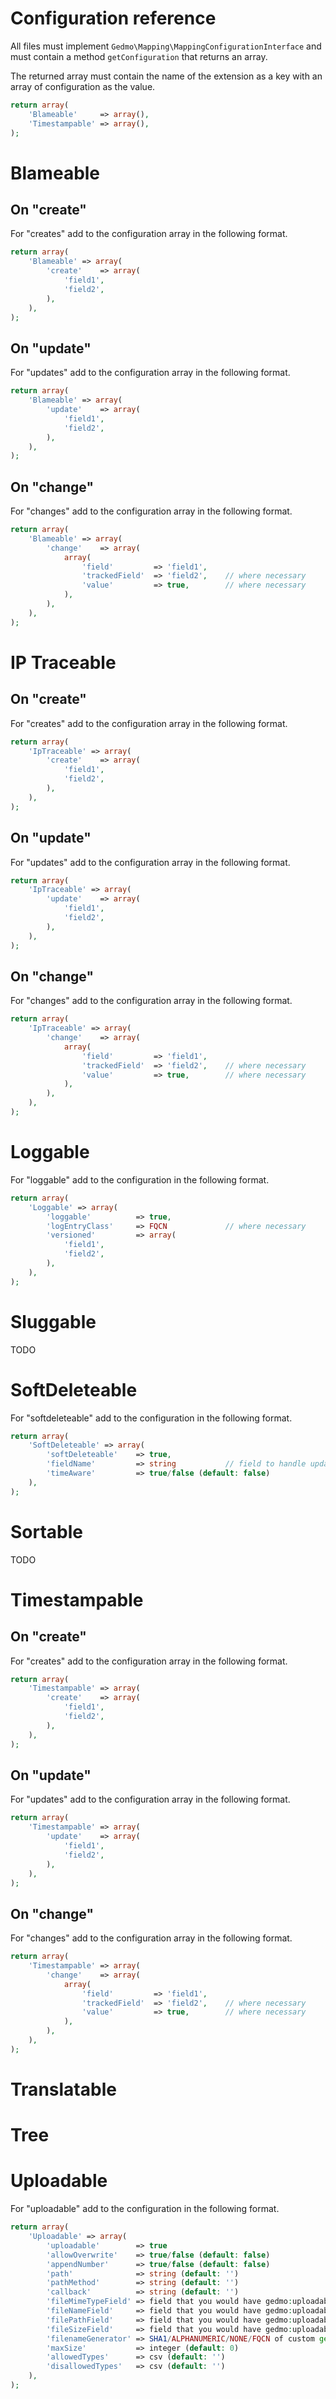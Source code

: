 # Configuration reference

All files must implement `Gedmo\Mapping\MappingConfigurationInterface` and must contain a method `getConfiguration`
that returns an array.

The returned array must contain the name of the extension as a key with an array of configuration as the value.

``` php
return array(
    'Blameable' 	=> array(),
    'Timestampable' => array(),
);
```

# Blameable

## On "create"

For "creates" add to the configuration array in the following format.

``` php
return array(
    'Blameable' => array(
        'create'    => array(
            'field1',
            'field2',
        ),
    ),
);
```

## On "update"

For "updates" add to the configuration array in the following format.

``` php
return array(
    'Blameable' => array(
        'update'    => array(
            'field1',
            'field2',
        ),
    ),
);
```

## On "change"

For "changes" add to the configuration array in the following format.

``` php
return array(
    'Blameable' => array(
        'change'    => array(
            array(
                'field' 		=> 'field1',
                'trackedField' 	=> 'field2',	// where necessary
                'value' 		=> true,        // where necessary
            ),
        ),
    ),
);
```

# IP Traceable

## On "create"

For "creates" add to the configuration array in the following format.

``` php
return array(
    'IpTraceable' => array(
        'create'    => array(
            'field1',
            'field2',
        ),
    ),
);
```

## On "update"

For "updates" add to the configuration array in the following format.

``` php
return array(
    'IpTraceable' => array(
        'update'    => array(
            'field1',
            'field2',
        ),
    ),
);
```

## On "change"

For "changes" add to the configuration array in the following format.

``` php
return array(
    'IpTraceable' => array(
        'change'    => array(
            array(
                'field' 		=> 'field1',
                'trackedField' 	=> 'field2',	// where necessary
                'value' 		=> true,        // where necessary
            ),
        ),
    ),
);
```

# Loggable

For "loggable" add to the configuration in the following format.

``` php
return array(
    'Loggable' => array(
        'loggable'          => true,
        'logEntryClass'     => FQCN             // where necessary
        'versioned'         => array(
            'field1',
            'field2',
        ),
    ),
);
```

# Sluggable

TODO

# SoftDeleteable

For "softdeleteable" add to the configuration in the following format.

``` php
return array(
    'SoftDeleteable' => array(
        'softDeleteable'    => true,
        'fieldName'         => string           // field to handle update, ie. deletedAt
        'timeAware'         => true/false (default: false)
    ),
);
```

# Sortable

TODO

# Timestampable

## On "create"

For "creates" add to the configuration array in the following format.

``` php
return array(
    'Timestampable' => array(
        'create'    => array(
            'field1',
            'field2',
        ),
    ),
);
```

## On "update"

For "updates" add to the configuration array in the following format.

``` php
return array(
    'Timestampable' => array(
        'update'    => array(
            'field1',
            'field2',
        ),
    ),
);
```

## On "change"

For "changes" add to the configuration array in the following format.

``` php
return array(
    'Timestampable' => array(
        'change'    => array(
            array(
                'field' 		=> 'field1',
                'trackedField' 	=> 'field2',	// where necessary
                'value' 		=> true,        // where necessary
            ),
        ),
    ),
);
```

# Translatable

# Tree

# Uploadable

For "uploadable" add to the configuration in the following format.

``` php
return array(
    'Uploadable' => array(
        'uploadable'        => true
        'allowOverwrite'    => true/false (default: false)
        'appendNumber'      => true/false (default: false)
        'path'              => string (default: '')
        'pathMethod'        => string (default: '')
        'callback'          => string (default: '')
        'fileMimeTypeField' => field that you would have gedmo:uploadableFileMimeType
        'fileNameField'     => field that you would have gedmo:uploadableFileName
        'filePathField'     => field that you would have gedmo:uploadableFilePath
        'fileSizeField'     => field that you would have gedmo:uploadableFileSize
        'filenameGenerator' => SHA1/ALPHANUMERIC/NONE/FQCN of custom generator
        'maxSize'           => integer (default: 0)
        'allowedTypes'      => csv (default: '')
        'disallowedTypes'   => csv (default: '')
    ),
);
```
